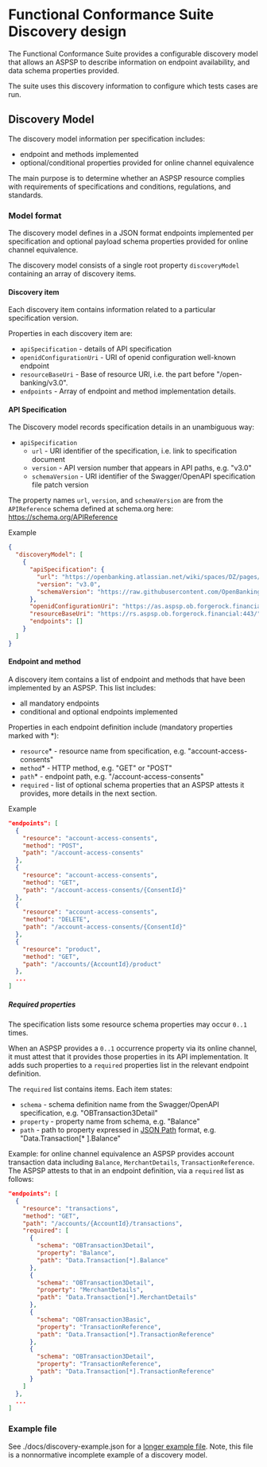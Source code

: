 # Functional Conformance Suite Discovery design

The Functional Conformance Suite provides a configurable discovery model that
allows an ASPSP to describe information on endpoint availability, and data
schema properties provided.

The suite uses this discovery information to configure which tests cases are run.

## Discovery Model

The discovery model information per specification includes:
* endpoint and methods implemented
* optional/conditional properties provided for online channel equivalence

The main purpose is to determine whether an ASPSP resource complies with
requirements of specifications and conditions, regulations, and standards.

### Model format

The discovery model defines in a JSON format endpoints implemented per
specification and optional payload schema properties provided for online channel
equivalence.

The discovery model consists of a single root property `discoveryModel`
containing an array of discovery items.

#### Discovery item

Each discovery item contains information
related to a particular specification version.

Properties in each discovery item are:
* `apiSpecification` - details of API specification
* `openidConfigurationUri` - URI of openid configuration well-known endpoint
* `resourceBaseUri` - Base of resource URI, i.e. the part before "/open-banking/v3.0".
* `endpoints` - Array of endpoint and method implementation details.

#### API Specification

The Discovery model records specification details in an unambiguous way:

* `apiSpecification`
  * `url` - URI identifier of the specification, i.e. link to specification document
  * `version` - API version number that appears in API paths, e.g. "v3.0"
  * `schemaVersion` - URI identifier of the Swagger/OpenAPI specification file patch version

The property names `url`, `version`, and `schemaVersion` are from the `APIReference`
schema defined at schema.org here: https://schema.org/APIReference

Example

```json
{
  "discoveryModel": [
    {
      "apiSpecification": {
        "url": "https://openbanking.atlassian.net/wiki/spaces/DZ/pages/642090641/Account+and+Transaction+API+Specification+-+v3.0",
        "version": "v3.0",
        "schemaVersion": "https://raw.githubusercontent.com/OpenBankingUK/read-write-api-specs/v3.0.0/dist/account-info-swagger.json"
      },
      "openidConfigurationUri": "https://as.aspsp.ob.forgerock.financial/oauth2/.well-known/openid-configuration",
      "resourceBaseUri": "https://rs.aspsp.ob.forgerock.financial:443/",
      "endpoints": []
    }
  ]
}
```

#### Endpoint and method

A discovery item contains a list of endpoint and methods that have been
implemented by an ASPSP. This list includes:
  * all mandatory endpoints
  * conditional and optional endpoints implemented

Properties in each endpoint definition include (mandatory properties marked with *):
  - `resource`* - resource name from specification, e.g. "account-access-consents"
  - `method`* - HTTP method, e.g. "GET" or "POST"
  - `path`* - endpoint path, e.g. "/account-access-consents"
  - `required` - list of optional schema properties that an ASPSP attests it provides, more details in the next section.

Example

```json
"endpoints": [
  {
    "resource": "account-access-consents",
    "method": "POST",
    "path": "/account-access-consents"
  },
  {
    "resource": "account-access-consents",
    "method": "GET",
    "path": "/account-access-consents/{ConsentId}"
  },
  {
    "resource": "account-access-consents",
    "method": "DELETE",
    "path": "/account-access-consents/{ConsentId}"
  },
  {
    "resource": "product",
    "method": "GET",
    "path": "/accounts/{AccountId}/product"
  },
  ...
]
```

##### Required properties

The specification lists some resource schema properties may occur `0..1` times.

When an ASPSP provides a `0..1` occurrence property via its online channel,
it must attest that it provides those properties in its API implementation. It adds
such properties to a `required` properties list in the relevant endpoint definition.

The `required` list contains items. Each item states:
 * `schema` - schema definition name from the Swagger/OpenAPI specification, e.g. "OBTransaction3Detail"
 * `property` - property name from schema, e.g. "Balance"
 * `path` - path to property expressed in [JSON Path](https://goessner.net/articles/JsonPath/) format, e.g. "Data.Transaction[* ].Balance"

Example: for online channel equivalence an ASPSP provides account
transaction data including `Balance`, `MerchantDetails`, `TransactionReference`.
The ASPSP attests to that in an endpoint definition, via a `required` list
as follows:

```json
"endpoints": [
  {
    "resource": "transactions",
    "method": "GET",
    "path": "/accounts/{AccountId}/transactions",
    "required": [
      {
        "schema": "OBTransaction3Detail",
        "property": "Balance",
        "path": "Data.Transaction[*].Balance"
      },
      {
        "schema": "OBTransaction3Detail",
        "property": "MerchantDetails",
        "path": "Data.Transaction[*].MerchantDetails"
      },
      {
        "schema": "OBTransaction3Basic",
        "property": "TransactionReference",
        "path": "Data.Transaction[*].TransactionReference"
      },
      {
        "schema": "OBTransaction3Detail",
        "property": "TransactionReference",
        "path": "Data.Transaction[*].TransactionReference"
      }
    ]
  },
  ...
]
```

### Example file

See ./docs/discovery-example.json for a [longer example file](./discovery-example.json).
Note, this file is a nonnormative incomplete example of a discovery model.
